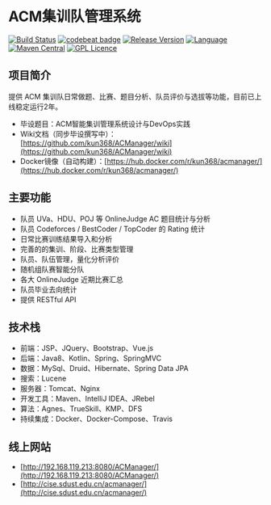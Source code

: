 # ACM集训队管理系统

[![Build Status](https://travis-ci.org/kun368/ACManager.svg?branch=master)](https://travis-ci.org/kun368/ACManager)
[![codebeat badge](https://codebeat.co/badges/49176421-bc21-4672-ad36-d7b275ad2afa)](https://codebeat.co/projects/github-com-kun368-acmanager-master)
[![Release Version](https://img.shields.io/badge/release-1.1.0-red.svg)](https://github.com/kun368/ACManager/releases)
[![Language](https://img.shields.io/badge/language-java-orange.svg)](https://github.com/kun368/ACManager)
[![Maven Central](https://img.shields.io/maven-central/v/org.apache.maven/apache-maven.svg)](https://github.com/kun368/ACManager)
[![GPL Licence](https://badges.frapsoft.com/os/gpl/gpl.svg?v=103)](https://opensource.org/licenses/GPL-3.0/)

## 项目简介

提供 ACM 集训队日常做题、比赛、题目分析、队员评价与选拔等功能，目前已上线稳定运行2年。

- 毕设题目：ACM智能集训管理系统设计与DevOps实践
- Wiki文档（同步毕设撰写中）：[https://github.com/kun368/ACManager/wiki](https://github.com/kun368/ACManager/wiki)
- Docker镜像（自动构建）：[https://hub.docker.com/r/kun368/acmanager/](https://hub.docker.com/r/kun368/acmanager/)

## 主要功能

- 队员 UVa、HDU、POJ 等 OnlineJudge AC 题目统计与分析
- 队员 Codeforces / BestCoder / TopCoder 的 Rating 统计
- 日常比赛训练结果导入和分析
- 完善的的集训、阶段、比赛类型管理
- 队员、队伍管理，量化分析评价
- 随机组队赛智能分队
- 各大 OnlineJudge 近期比赛汇总
- 队员毕业去向统计
- 提供 RESTful API

## 技术栈

- 前端：JSP、JQuery、Bootstrap、Vue.js
- 后端：Java8、Kotlin、Spring、SpringMVC
- 数据：MySql、Druid、Hibernate、Spring Data JPA
- 搜索：Lucene
- 服务器：Tomcat、Nginx
- 开发工具：Maven、IntelliJ IDEA、JRebel
- 算法：Agnes、TrueSkill、KMP、DFS
- 持续集成：Docker、Docker-Compose、Travis

## 线上网站

- [http://192.168.119.213:8080/ACManager/](http://192.168.119.213:8080/ACManager/)
- [http://cise.sdust.edu.cn/acmanager/](http://cise.sdust.edu.cn/acmanager/)
